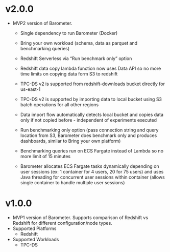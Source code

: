# v2.0.0

- MVP2 version of Barometer.
    - Single dependency to run Barometer (Docker)
    - Bring your own workload (schema, data as parquet and benchmarking queries)
    - Redshift Serverless via “Run benchmark only” option

    - Redshift data copy lambda function now uses Data API so no more time limits on copying data form S3 to redshift
    - TPC-DS v2 is supported from redshift-downloads bucket directly for us-east-1
    - TPC-DS v2 is supported by importing data to local bucket using S3 batch operations for all other regions
    - Data import flow automatically detects local bucket and copies data only if not copied before - independent of
      experiments executed

    - Run benchmarking only option (pass connection string and query location from S3, Barometer does benchmark only and
      produces dashboards, similar to Bring your own platform)
    - Benchmarking queries run on ECS Fargate instead of Lambda so no more limit of 15 minutes
    - Barometer allocates ECS Fargate tasks dynamically depending on user sessions (ex: 1 container for 4 users, 20 for
      75 users) and uses Java threading for concurrent user sessions within container (allows single container to handle
      multiple user sessions)

# v1.0.0

- MVP1 version of Barometer. Supports comparison of Redshift vs Redshift for different configuration/node types.
- Supported Platforms
    - Redshift
- Supported Workloads
    - TPC-DS